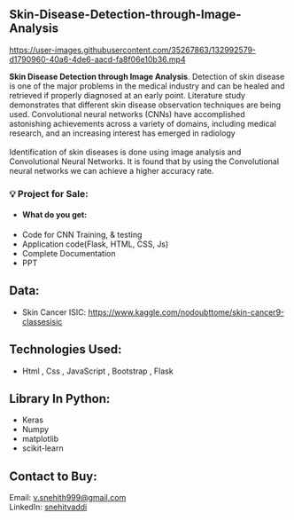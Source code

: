 
## Skin-Disease-Detection-through-Image-Analysis
https://user-images.githubusercontent.com/35267863/132992579-d1790960-40a6-4de6-aacd-fa8f06e10b36.mp4

**Skin Disease Detection through Image Analysis**. Detection of skin disease is one of the major problems in the medical industry and can be healed and retrieved if properly diagnosed at an early point. Literature study demonstrates that different skin disease observation techniques are being used. Convolutional neural networks (CNNs) have accomplished astonishing achievements across a variety of domains, including medical research, and an increasing interest has emerged in radiology
<br><br>
Identification of skin diseases is done using image analysis and Convolutional Neural Networks. It is found that by using the Convolutional neural networks we can achieve a higher accuracy rate. 

### 💡 Project for Sale:
- #### What do you get:
- Code for CNN Training, & testing
- Application code(Flask, HTML, CSS, Js) 
- Complete Documentation
- PPT
## Data:
- Skin Cancer ISIC: https://www.kaggle.com/nodoubttome/skin-cancer9-classesisic
## Technologies Used:
- Html , Css , JavaScript , Bootstrap , Flask
## Library In Python:
- Keras
- Numpy 
- matplotlib
- scikit-learn
## Contact to Buy:
 Email: v.snehith999@gmail.com <br>
 LinkedIn: [snehitvaddi](https://www.linkedin.com/in/snehitvaddi/)
